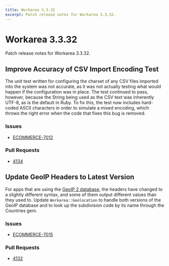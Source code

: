 ```yaml
---
title: Workarea 3.3.32
excerpt: Patch release notes for Workarea 3.3.32.
---
```


# Workarea 3.3.32

Patch release notes for Workarea 3.3.32.

## Improve Accuracy of CSV Import Encoding Test

The unit test written for configuring the charset of any CSV files
imported into the system was not accurate, as it was not actually
testing what would happen if the configuration was in place. The test
continued to pass, however, because the String being used as the CSV
text was inherently UTF-8, as is the default in Ruby. To fix this, the
test now includes hard-coded ASCII characters in order to simulate a
mixed encoding, which throws the right error when the code that fixes
this bug is removed.

### Issues

- [ECOMMERCE-7012](https://jira.tools.weblinc.com/browse/ECOMMERCE-7012)

### Pull Requests

- [4134](https://stash.tools.weblinc.com/projects/WL/repos/workarea/pull-requests/4134/overview)

## Update GeoIP Headers to Latest Version

For apps that are using the [GeoIP 2 database](https://www.maxmind.com/en/geoip2-databases),
the headers have changed to a slightly different syntax, and some of them output
different values than they used to. Update `Workarea::Geolocation` to
handle both versions of the GeoIP database and to look up the
subdivision code by its name through the Countries gem.

### Issues

- [ECOMMERCE-7015](https://jira.tools.weblinc.com/browse/ECOMMERCE-7015)

### Pull Requests

- [4132](https://stash.tools.weblinc.com/projects/WL/repos/workarea/pull-requests/4132/overview)

